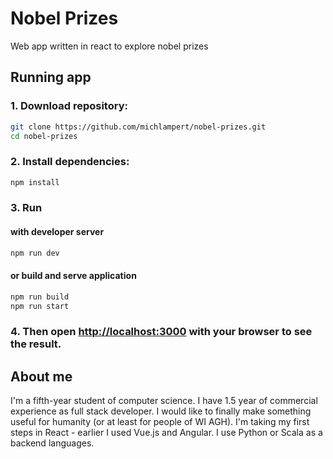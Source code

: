 # Nobel Prizes

Web app written in react to explore nobel prizes

## Running app

### 1. Download repository:

```bash
git clone https://github.com/michlampert/nobel-prizes.git
cd nobel-prizes
```

### 2. Install dependencies:

```bash
npm install
```

### 3. Run 

#### with developer server

```bash
npm run dev
```

#### or build and serve application

```bash
npm run build
npm run start
```

### 4. Then open [http://localhost:3000](http://localhost:3000) with your browser to see the result.

## About me

I'm a fifth-year student of computer science. I have 1.5 year of commercial experience as full stack developer. I would like to finally make something useful for humanity (or at least for people of WI AGH). I'm taking my first steps in React - earlier I used Vue.js and Angular. I use Python or Scala as a backend languages.